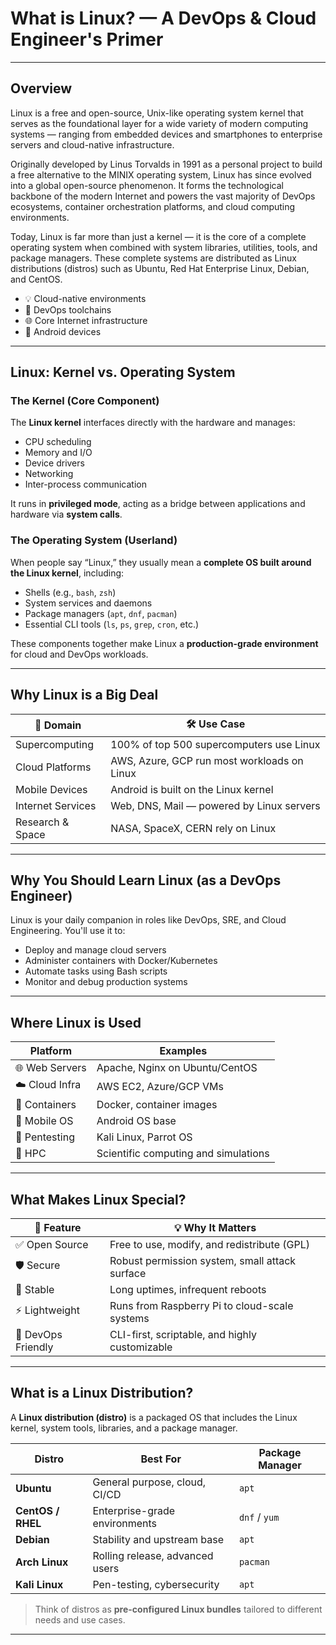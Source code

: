 # What is Linux? — A DevOps & Cloud Engineer's Primer

---

## Overview

Linux is a free and open-source, Unix-like operating system kernel that serves as the foundational layer for a wide variety of modern computing systems — ranging from embedded devices and smartphones to enterprise servers and cloud-native infrastructure.

Originally developed by Linus Torvalds in 1991 as a personal project to build a free alternative to the MINIX operating system, Linux has since evolved into a global open-source phenomenon. It forms the technological backbone of the modern Internet and powers the vast majority of DevOps ecosystems, container orchestration platforms, and cloud computing environments.

Today, Linux is far more than just a kernel — it is the core of a complete operating system when combined with system libraries, utilities, tools, and package managers. These complete systems are distributed as Linux distributions (distros) such as Ubuntu, Red Hat Enterprise Linux, Debian, and CentOS.

- 💡 Cloud-native environments
- 🚀 DevOps toolchains
- 🌐 Core Internet infrastructure
- 📱 Android devices

---

## Linux: Kernel vs. Operating System

### The Kernel (Core Component)

The **Linux kernel** interfaces directly with the hardware and manages:

- CPU scheduling
- Memory and I/O
- Device drivers
- Networking
- Inter-process communication

It runs in **privileged mode**, acting as a bridge between applications and hardware via **system calls**.

### The Operating System (Userland)

When people say “Linux,” they usually mean a **complete OS built around the Linux kernel**, including:

- Shells (e.g., `bash`, `zsh`)
- System services and daemons
- Package managers (`apt`, `dnf`, `pacman`)
- Essential CLI tools (`ls`, `ps`, `grep`, `cron`, etc.)

These components together make Linux a **production-grade environment** for cloud and DevOps workloads.

---

## Why Linux is a Big Deal

| 📌 Domain | 🛠️ Use Case |
|----------|-------------|
| Supercomputing | 100% of top 500 supercomputers use Linux |
| Cloud Platforms | AWS, Azure, GCP run most workloads on Linux |
| Mobile Devices | Android is built on the Linux kernel |
| Internet Services | Web, DNS, Mail — powered by Linux servers |
| Research & Space | NASA, SpaceX, CERN rely on Linux |

---

## Why You Should Learn Linux (as a DevOps Engineer)

Linux is your daily companion in roles like DevOps, SRE, and Cloud Engineering. You'll use it to:

- Deploy and manage cloud servers
- Administer containers with Docker/Kubernetes
- Automate tasks using Bash scripts
- Monitor and debug production systems

---

## Where Linux is Used

| Platform | Examples |
|----------|----------|
| 🌐 Web Servers | Apache, Nginx on Ubuntu/CentOS |
| ☁️ Cloud Infra | AWS EC2, Azure/GCP VMs |
| 🧳 Containers | Docker, container images |
| 📱 Mobile OS | Android OS base |
| 🧪 Pentesting | Kali Linux, Parrot OS |
| 🧠 HPC | Scientific computing and simulations |

---

## What Makes Linux Special?

| 🔧 Feature | 💡 Why It Matters |
|-----------|------------------|
| ✅ Open Source | Free to use, modify, and redistribute (GPL) |
| 🛡️ Secure | Robust permission system, small attack surface |
| 🔁 Stable | Long uptimes, infrequent reboots |
| ⚡ Lightweight | Runs from Raspberry Pi to cloud-scale systems |
| 🧰 DevOps Friendly | CLI-first, scriptable, and highly customizable |

---

## What is a Linux Distribution?

A **Linux distribution (distro)** is a packaged OS that includes the Linux kernel, system tools, libraries, and a package manager.

| Distro | Best For | Package Manager |
|--------|----------|-----------------|
| **Ubuntu** | General purpose, cloud, CI/CD | `apt` |
| **CentOS / RHEL** | Enterprise-grade environments | `dnf` / `yum` |
| **Debian** | Stability and upstream base | `apt` |
| **Arch Linux** | Rolling release, advanced users | `pacman` |
| **Kali Linux** | Pen-testing, cybersecurity | `apt` |

> Think of distros as **pre-configured Linux bundles** tailored to different needs and use cases.

---
